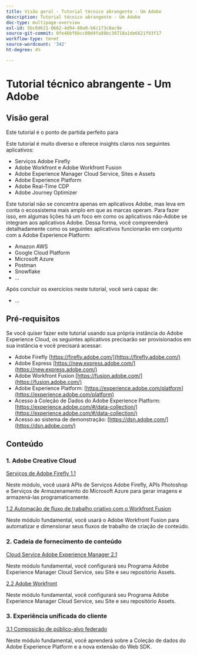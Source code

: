 ```yaml
---
title: Visão geral - Tutorial técnico abrangente - Um Adobe
description: Tutorial técnico abrangente - Um Adobe
doc-type: multipage-overview
exl-id: 5bc0d621-0662-4d94-80a0-b6c173c0ac9e
source-git-commit: 0fe4bbf6bcc80d4fa88bc30718a1de6621f93f17
workflow-type: tm+mt
source-wordcount: '342'
ht-degree: 4%

---
```


# Tutorial técnico abrangente - Um Adobe

## Visão geral

Este tutorial é o ponto de partida perfeito para

Este tutorial é muito diverso e oferece insights claros nos seguintes aplicativos:

- Serviços Adobe Firefly
- Adobe Workfront e Adobe Workfront Fusion
- Adobe Experience Manager Cloud Service, Sites e Assets
- Adobe Experience Platform
- Adobe Real-Time CDP
- Adobe Journey Optimizer


Este tutorial não se concentra apenas em aplicativos Adobe, mas leva em conta o ecossistema mais amplo em que as marcas operam. Para fazer isso, em algumas lições há um foco em como os aplicativos não-Adobe se integram aos aplicativos Adobe. Dessa forma, você compreenderá detalhadamente como os seguintes aplicativos funcionarão em conjunto com a Adobe Experience Platform:

- Amazon AWS
- Google Cloud Platform
- Microsoft Azure
- Postman
- Snowflake
- ...

Após concluir os exercícios neste tutorial, você será capaz de:

- ...

## Pré-requisitos

Se você quiser fazer este tutorial usando sua própria instância do Adobe Experience Cloud, os seguintes aplicativos precisarão ser provisionados em sua instância e você precisará acessar:

- Adobe Firefly [https://firefly.adobe.com/](https://firefly.adobe.com/)
- Adobe Express [https://new.express.adobe.com/](https://new.express.adobe.com/)
- Adobe Workfront Fusion [https://fusion.adobe.com/](https://fusion.adobe.com/)
- Adobe Experience Platform: [https://experience.adobe.com/platform](https://experience.adobe.com/platform)
- Acesso à Coleção de Dados do Adobe Experience Platform: [https://experience.adobe.com/#/data-collection/](https://experience.adobe.com/#/data-collection/)
- Acesso ao sistema de demonstração: [https://dsn.adobe.com/](https://dsn.adobe.com/)

## Conteúdo

### 1. Adobe Creative Cloud

[Serviços de Adobe Firefly 1.1](./modules/creative-cloud/module1.1/firefly-services.md)

Neste módulo, você usará APIs de Serviços Adobe Firefly, APIs Photoshop e Serviços de Armazenamento do Microsoft Azure para gerar imagens e armazená-las programaticamente.

[1.2 Automação de fluxo de trabalho criativo com o Workfront Fusion](./modules/creative-cloud/module1.2/automation.md)

Neste módulo fundamental, você usará o Adobe Workfront Fusion para automatizar e dimensionar seus fluxos de trabalho de criação de conteúdo.

### 2. Cadeia de fornecimento de conteúdo

[Cloud Service Adobe Experience Manager 2.1](./modules/csc/module2.1/aemcs.md)

Neste módulo fundamental, você configurará seu Programa Adobe Experience Manager Cloud Service, seu Site e seu repositório Assets.

[2.2 Adobe Workfront](./modules/csc/module2.2/workfront.md)

Neste módulo fundamental, você configurará seu Programa Adobe Experience Manager Cloud Service, seu Site e seu repositório Assets.

### 3. Experiência unificada do cliente

[3.1 Composição de público-alvo federado](./modules/uce/module3.1/fac.md)

Neste módulo fundamental, você aprenderá sobre a Coleção de dados do Adobe Experience Platform e a nova extensão do Web SDK.
